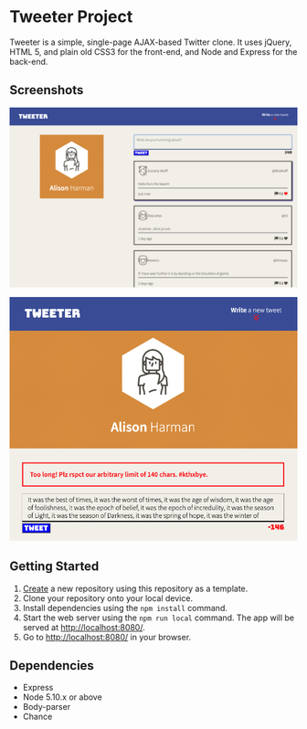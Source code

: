 # Tweeter Project

Tweeter is a simple, single-page AJAX-based Twitter clone.  It uses jQuery, HTML 5, and plain old CSS3 for the front-end, and Node and Express for the back-end.

## Screenshots

!["Screenshot of main page on desktop screen"](https://github.com/alisonharman/tweeter/blob/master/docs/desktop-main-page.png)

!["Screenshot with error message, mobile version"](https://github.com/alisonharman/tweeter/blob/master/docs/tweet-text-too-long-error-message.png)

## Getting Started

1. [Create](https://docs.github.com/en/repositories/creating-and-managing-repositories/creating-a-repository-from-a-template) a new repository using this repository as a template.
2. Clone your repository onto your local device.
3. Install dependencies using the `npm install` command.
3. Start the web server using the `npm run local` command. The app will be served at <http://localhost:8080/>.
4. Go to <http://localhost:8080/> in your browser.

## Dependencies

- Express
- Node 5.10.x or above
- Body-parser
- Chance
